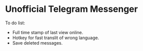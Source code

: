 # Unofficial Telegram Messenger
To do list:  
* Full time stamp of last view online.  
* Hotkey for fast translit of wrong language.  
* Save deleted messages.  
